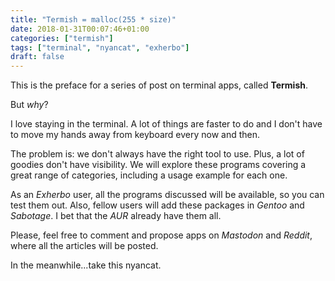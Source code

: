 ```yaml
---
title: "Termish = malloc(255 * size)"
date: 2018-01-31T00:07:46+01:00
categories: ["termish"]
tags: ["terminal", "nyancat", "exherbo"]
draft: false
---
```


This is the preface for a series of post on terminal apps, called **Termish**.

But *why*?

I love staying in the terminal. A lot of things are faster to do and I don't
have to move my hands away from keyboard every now and then.

The problem is: we don't always have the right tool to use.
Plus, a lot of goodies don't have visibility.
We will explore these programs covering a great range of
categories, including a usage example for each one.

As an _Exherbo_ user, all the programs discussed will be available, so you can
test them out. Also, fellow users will add these packages in _Gentoo_ and
_Sabotage_. I bet that the _AUR_ already have them all.

Please, feel free to comment and propose apps on _Mastodon_ and _Reddit_,
where all the articles will be posted.

In the meanwhile...take this nyancat.
<script src="https://asciinema.org/a/160022.js" id="asciicast-160022" async></script>

